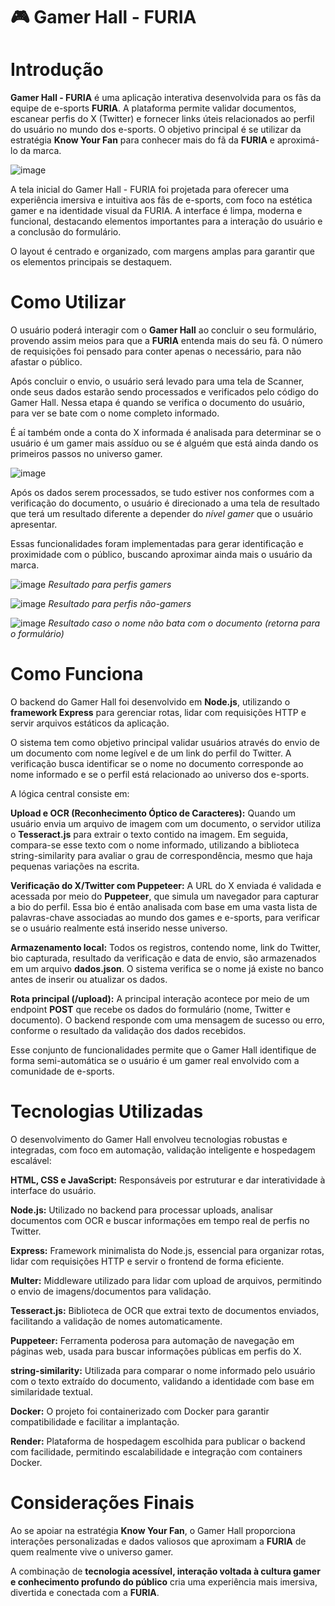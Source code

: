 # 🎮 Gamer Hall - FURIA

# Introdução

**Gamer Hall - FURIA** é uma aplicação interativa desenvolvida para os fãs da equipe de e-sports **FURIA**. A plataforma permite validar documentos, escanear perfis do X (Twitter) e fornecer links úteis relacionados ao perfil do usuário no mundo dos e-sports.
O objetivo principal é se utilizar da estratégia **Know Your Fan** para conhecer mais do fã da **FURIA** e aproximá-lo da marca.

![image](https://github.com/user-attachments/assets/cea40cdf-a956-48aa-b1ea-2d0778ca4eb8)


A tela inicial do Gamer Hall - FURIA foi projetada para oferecer uma experiência imersiva e intuitiva aos fãs de e-sports, com foco na estética gamer e na identidade visual da FURIA.
A interface é limpa, moderna e funcional, destacando elementos importantes para a interação do usuário e a conclusão do formulário.

O layout é centrado e organizado, com margens amplas para garantir que os elementos principais se destaquem.


# Como Utilizar

O usuário poderá interagir com o **Gamer Hall** ao concluir o seu formulário, provendo assim meios para que a **FURIA** entenda mais do seu fã. 
O número de requisições foi pensado para conter apenas o necessário, para não afastar o público.



Após concluir o envio, o usuário será levado para uma tela de Scanner, onde seus dados estarão sendo processados e verificados pelo código do Gamer Hall.
Nessa etapa é quando se verifica o documento do usuário, para ver se bate com o nome completo informado.

É aí também onde a conta do X informada é analisada para determinar se o usuário é um gamer mais assíduo ou se é alguém que está ainda dando os primeiros passos no universo gamer.

![image](https://github.com/user-attachments/assets/9ed0b565-9518-4ae7-b9fd-c56168c1cc87)

Após os dados serem processados, se tudo estiver nos conformes com a verificação do documento, o usuário é direcionado a uma tela de resultado que terá um resultado diferente a depender do *nível gamer* que o usuário apresentar.

Essas funcionalidades foram implementadas para gerar identificação e proximidade com o público, buscando aproximar ainda mais o usuário da marca.

![image](https://github.com/user-attachments/assets/34ab93df-91b8-4b93-83ac-015f4168d645)
*Resultado para perfis gamers*

![image](https://github.com/user-attachments/assets/fa7e931f-90cd-4f3d-bfa0-1db733d9aa22)
*Resultado para perfis não-gamers*

![image](https://github.com/user-attachments/assets/fc6594fc-a193-4fee-91b5-cc2ee1fdaece)
*Resultado caso o nome não bata com o documento (retorna para o formulário)*


# Como Funciona

O backend do Gamer Hall foi desenvolvido em **Node.js**, utilizando o **framework Express** para gerenciar rotas, lidar com requisições HTTP e servir arquivos estáticos da aplicação.

O sistema tem como objetivo principal validar usuários através do envio de um documento com nome legível e de um link do perfil do Twitter. A verificação busca identificar se o nome no documento corresponde ao nome informado e se o perfil está relacionado ao universo dos e-sports.

A lógica central consiste em:

**Upload e OCR (Reconhecimento Óptico de Caracteres):**
Quando um usuário envia um arquivo de imagem com um documento, o servidor utiliza o **Tesseract.js** para extrair o texto contido na imagem. Em seguida, compara-se esse texto com o nome informado, utilizando a biblioteca string-similarity para avaliar o grau de correspondência, mesmo que haja pequenas variações na escrita.

**Verificação do X/Twitter com Puppeteer:**
A URL do X enviada é validada e acessada por meio do **Puppeteer**, que simula um navegador para capturar a bio do perfil. Essa bio é então analisada com base em uma vasta lista de palavras-chave associadas ao mundo dos games e e-sports, para verificar se o usuário realmente está inserido nesse universo.

**Armazenamento local:**
Todos os registros, contendo nome, link do Twitter, bio capturada, resultado da verificação e data de envio, são armazenados em um arquivo **dados.json**. O sistema verifica se o nome já existe no banco antes de inserir ou atualizar os dados.

**Rota principal (/upload):**
A principal interação acontece por meio de um endpoint **POST** que recebe os dados do formulário (nome, Twitter e documento). O backend responde com uma mensagem de sucesso ou erro, conforme o resultado da validação dos dados recebidos.

Esse conjunto de funcionalidades permite que o Gamer Hall identifique de forma semi-automática se o usuário é um gamer real envolvido com a comunidade de e-sports.

# Tecnologias Utilizadas

O desenvolvimento do Gamer Hall envolveu tecnologias robustas e integradas, com foco em automação, validação inteligente e hospedagem escalável:

**HTML, CSS e JavaScript:** Responsáveis por estruturar e dar interatividade à interface do usuário.

**Node.js:** Utilizado no backend para processar uploads, analisar documentos com OCR e buscar informações em tempo real de perfis no Twitter.

**Express:** Framework minimalista do Node.js, essencial para organizar rotas, lidar com requisições HTTP e servir o frontend de forma eficiente.

**Multer:** Middleware utilizado para lidar com upload de arquivos, permitindo o envio de imagens/documentos para validação.

**Tesseract.js:** Biblioteca de OCR que extrai texto de documentos enviados, facilitando a validação de nomes automaticamente.

**Puppeteer:** Ferramenta poderosa para automação de navegação em páginas web, usada para buscar informações públicas em perfis do X.

**string-similarity:** Utilizada para comparar o nome informado pelo usuário com o texto extraído do documento, validando a identidade com base em similaridade textual.

**Docker:** O projeto foi containerizado com Docker para garantir compatibilidade e facilitar a implantação.

**Render:** Plataforma de hospedagem escolhida para publicar o backend com facilidade, permitindo escalabilidade e integração com containers Docker.


# Considerações Finais

Ao se apoiar na estratégia **Know Your Fan**, o Gamer Hall proporciona interações personalizadas e dados valiosos que aproximam a **FURIA** de quem realmente vive o universo gamer.

A combinação de **tecnologia acessível, interação voltada à cultura gamer e conhecimento profundo do público** cria uma experiência mais imersiva, divertida e conectada com a **FURIA**.
